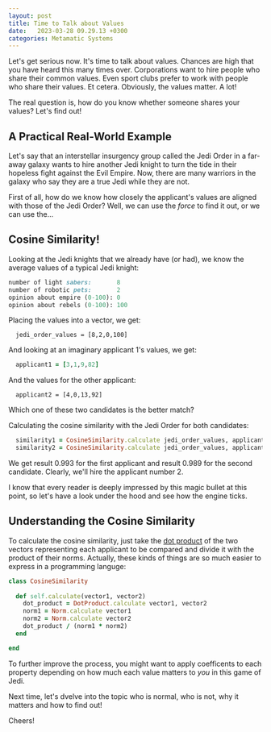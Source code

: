 ```yaml
---
layout: post
title: Time to Talk about Values
date:   2023-03-28 09.29.13 +0300
categories: Metamatic Systems
---
```


Let's get serious now. It's time to talk about values. 
Chances are high that you have heard this many times over. 
Corporations want to hire people who share their common values. 
Even sport clubs prefer to work with people who share their values.
Et cetera. Obviously, the values matter. A lot! 

The real question is, how do you know whether someone shares your values? Let's find out!

## A Practical Real-World Example

Let's say that an interstellar insurgency group called the Jedi Order 
in a far-away galaxy wants to hire another Jedi knight to turn the tide in their hopeless
fight against the Evil Empire. Now, there are many warriors in the galaxy 
who say they are a true Jedi while they are not. 

First of all, how do we know how closely the applicant's values are aligned with those of
the Jedi Order? Well, we can use the *force* to find it out, or we can use the...

## Cosine Similarity!

Looking at the Jedi knights that we already have (or had), we know
the average values of a typical Jedi knight:

```ruby
number of light sabers:       8
number of robotic pets:       2
opinion about empire (0-100): 0
opinion about rebels (0-100): 100
```

Placing the values into a vector, we get:

```
  jedi_order_values = [8,2,0,100]
```

And looking at an imaginary applicant 1's values, we get:

```ruby
  applicant1 = [3,1,9,82]
```
And the values for the other applicant:

```
  applicant2 = [4,0,13,92]
```

Which one of these two candidates is the better match?

Calculating the cosine similarity with the Jedi Order for both candidates:

```ruby
  similarity1 = CosineSimilarity.calculate jedi_order_values, applicant1 
  similarity2 = CosineSimilarity.calculate jedi_order_values, applicant2
```

We get result 0.993 for the first applicant and result 0.989 for the second candidate.
Clearly, we'll hire the applicant number 2.

I know that every reader is deeply impressed by this magic bullet at this point, 
so let's have a look under the hood and see how the engine ticks.

## Understanding the Cosine Similarity

To calculate the cosine similarity, just take the [dot product](https://www.metamatic.net/metamatic/systems/2023/03/18/whole-lotta-zippin-goin-on.html)
of the two vectors representing each applicant to be compared and divide it with the product of their norms. 
Actually, these kinds of things are so much easier to express in a programming languge:

```ruby
class CosineSimilarity
  
  def self.calculate(vector1, vector2)
    dot_product = DotProduct.calculate vector1, vector2
    norm1 = Norm.calculate vector1 
    norm2 = Norm.calculate vector2 
    dot_product / (norm1 * norm2)
  end

end
```
To further improve the process, you might want to apply coefficents to each
property depending on how much each value matters to *you* in this game of Jedi.

Next time, let's dvelve into the topic who is normal, who is not, 
why it matters and how to find out!

Cheers!
